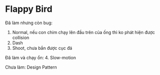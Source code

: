 # Flappy Bird
 
Đã làm nhưng còn bug: 
1. Normal, nếu con chim chạy lên đầu trên của ống thì ko phát hiện được collision
2. Dash
3. Shoot, chưa bắn được cục đá

Đã làm và chạy ổn:
4. Slow-motion

Chưa làm:
Design Pattern
